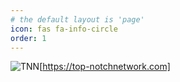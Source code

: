 ```yaml
---
# the default layout is 'page'
icon: fas fa-info-circle
order: 1
---
```


![TNN](https://iili.io/Kef1X6l.png)[https://top-notchnetwork.com]
